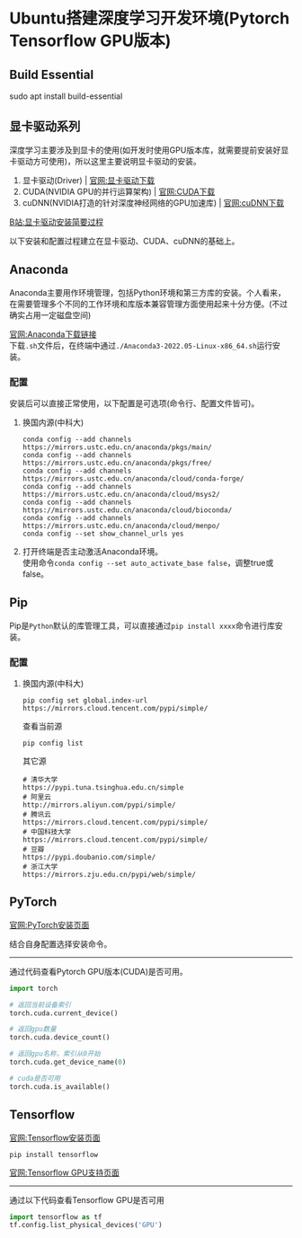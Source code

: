 # Ubuntu搭建深度学习开发环境(Pytorch Tensorflow GPU版本)

## Build Essential

sudo apt install build-essential


## 显卡驱动系列
深度学习主要涉及到显卡的使用(如开发时使用GPU版本库，就需要提前安装好显卡驱动方可使用)，所以这里主要说明显卡驱动的安装。  

1. 显卡驱动(Driver)  |  [官网:显卡驱动下载](https://www.nvidia.cn/Download/Find.aspx?lang=cn)
2. CUDA(NVIDIA GPU的并行运算架构)  |  [官网:CUDA下载](https://developer.nvidia.cn/cuda-toolkit-archive)
3. cuDNN(NVIDIA打造的针对深度神经网络的GPU加速库)  |  [官网:cuDNN下载](https://developer.nvidia.cn/rdp/cudnn-archive)

[B站:显卡驱动安装简要过程](https://www.bilibili.com/video/BV16Y411M7SC)  

以下安装和配置过程建立在显卡驱动、CUDA、cuDNN的基础上。

## Anaconda
Anaconda主要用作环境管理，包括Python环境和第三方库的安装。个人看来，在需要管理多个不同的工作环境和库版本兼容管理方面使用起来十分方便。(不过确实占用一定磁盘空间)

[官网:Anaconda下载链接](https://www.anaconda.com/download/)  
下载`.sh`文件后，在终端中通过`./Anaconda3-2022.05-Linux-x86_64.sh`运行安装。

### 配置
安装后可以直接正常使用，以下配置是可选项(命令行、配置文件皆可)。

1. 换国内源(中科大)  
   ```shell
   conda config --add channels https://mirrors.ustc.edu.cn/anaconda/pkgs/main/
   conda config --add channels https://mirrors.ustc.edu.cn/anaconda/pkgs/free/
   conda config --add channels https://mirrors.ustc.edu.cn/anaconda/cloud/conda-forge/
   conda config --add channels https://mirrors.ustc.edu.cn/anaconda/cloud/msys2/
   conda config --add channels https://mirrors.ustc.edu.cn/anaconda/cloud/bioconda/
   conda config --add channels https://mirrors.ustc.edu.cn/anaconda/cloud/menpo/
   conda config --set show_channel_urls yes
   ```
2. 打开终端是否主动激活Anaconda环境。  
   使用命令`conda config --set auto_activate_base false`，调整true或false。


## Pip
Pip是`Python`默认的库管理工具，可以直接通过`pip install xxxx`命令进行库安装。

### 配置
1. 换国内源(中科大)  
   ```shell
   pip config set global.index-url https://mirrors.cloud.tencent.com/pypi/simple/
   ```
   查看当前源
   ```shell
   pip config list
   ```
   其它源
   ```
   # 清华大学
   https://pypi.tuna.tsinghua.edu.cn/simple
   # 阿里云
   http://mirrors.aliyun.com/pypi/simple/
   # 腾讯云
   https://mirrors.cloud.tencent.com/pypi/simple/
   # 中国科技大学
   https://mirrors.cloud.tencent.com/pypi/simple/
   # 豆瓣
   https://pypi.doubanio.com/simple/
   # 浙江大学
   https://mirrors.zju.edu.cn/pypi/web/simple/
   ```




## PyTorch
[官网:PyTorch安装页面](https://pytorch.org/get-started/locally/)  

结合自身配置选择安装命令。

<hr>

通过代码查看Pytorch GPU版本(CUDA)是否可用。
```python
import torch

# 返回当前设备索引
torch.cuda.current_device()

# 返回gpu数量
torch.cuda.device_count()

# 返回gpu名称，索引从0开始
torch.cuda.get_device_name(0)

# cuda是否可用
torch.cuda.is_available()
```

## Tensorflow
[官网:Tensorflow安装页面](https://www.tensorflow.org/install?hl=zh-cn)
```shell
pip install tensorflow
```
[官网:Tensorflow GPU支持页面](https://www.tensorflow.org/install/gpu?hl=zh-cn)  

<hr>

通过以下代码查看Tensorflow GPU是否可用
```python
import tensorflow as tf
tf.config.list_physical_devices('GPU')
```


